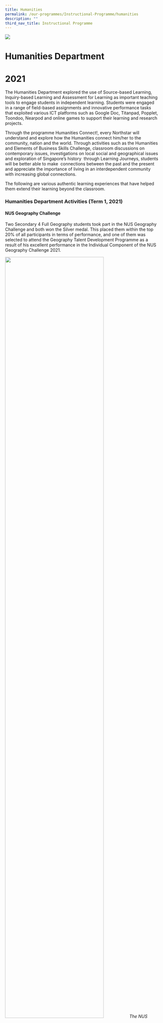```yaml
---
title: Humanities
permalink: /our-programmes/Instructional-Programme/humanities
description: ""
third_nav_title: Instructional Programme
---
```

![](/images/HUMANITIES.jpg)
# Humanities Department
# 2021

The Humanities Department explored the use of Source-based Learning, Inquiry-based Learning and Assessment for Learning as important teaching tools to engage students in independent learning. Students were engaged in a range of field-based assignments and innovative performance tasks that exploited various ICT platforms such as Google Doc, Titanpad, Popplet, Toondoo, Nearpod and online games to support their learning and research projects. 

  

Through the programme Humanities Connect!, every Northstar will understand and explore how the Humanities connect him/her to the community, nation and the world. Through activities such as the Humanities and Elements of Business Skills Challenge, classroom discussions on contemporary issues, investigations on local social and geographical issues and exploration of Singapore’s history  through Learning Journeys, students will be better able to make  connections between the past and the present and appreciate the importance of living in an interdependent community with increasing global connections. 

  

The following are various authentic learning experiences that have helped them extend their learning beyond the classroom.

  

### Humanities Department Activities (Term 1, 2021)

#### NUS Geography Challenge

Two Secondary 4 Full Geography students took part in the NUS Geography Challenge and both won the Silver medal. This placed them within the top 20% of all participants in terms of performance, and one of them was selected to attend the Geography Talent Development Programme as a result of his excellent performance in the Individual Component of the NUS Geography Challenge 2021.

<img src="/images/The%20NUS%20Geography%20Challenge%20team%202021.jpg" 
     style="width:80%">
*The NUS Geography Challenge team 2021*

![](/images/The%20team%20working%20on%20their%20team%20component%20round%20in%20the%20computer%20lab.jpg)
*The team working on their team component round in the computer lab*

### Humanities Department Activities (Term 2, 2021)

#### Humanities Challenge

The Humanities Challenge was carried out on 29th March, with selected teams comprising Lower Secondary students being tasked to complete Kahoot! quizzes, riddles, Mindquest and Pyramid games at various stations on key historical landmarks or geographical features of ASEAN countries. These learning experiences provided opportunities for students to collaborate whilst applying their skills and content knowledge  across various Humanities subjects.

![](/images/Lower%20Secondary%20students%20accessing%20websites%20to%20research%20for%20answers%20on%20ASEAN%20countries.jpg)
*Lower Secondary students accessing websites to research for answers on ASEAN countries*

![](/images/Lower%20Secondary%20students%20receiving%20quiz%20instructions.jpg)
*Lower Secondary students receiving quiz instructions*

#### Secondary 2 Cohort Learning Journey (LJ) to the National Museum of Singapore and Kranji War Memorial   

All Secondary 2 students participated in an integrated Humanities and CCE Learning Journey to the National Museum of Singapore in March and April. Their learning experiences on the use of artefacts to understand the history and culture of Singapore were enhanced through the pre-LJ and post-LJ segments that were conducted as part of the CCE lesson package. The journey ended with a ceremony at the Kranji War Memorial where students had a memorable experience in commemorating the war heroes who had sacrificed their lives during World War II.

![](/images/Copy%20of%20Laying%20a%20wreath%20of%20poppies%20in%20honour%20of%20those%20who%20died%20in%20World%20War%20II.jpg)
*Laying a wreath of poppies in honour of those who died in World War II*

![](/images/Secondary%202%20students%20in%20front%20of%20exhibit%20of%20tank%20used%20during%20the%20Japanese%20Invasion%20of%20Singapore.jpg)
*Secondary 2 students in front of exhibit of tank used during the Japanese Invasion of Singapore*

![](/images/Copy%20of%20Secondary%202%20students%20learning%20about%20life%20in%20schools%20in%20early%20Singapore.jpg)
*Secondary 2 students learning about life in schools in early Singapore*

#### Secondary 1 Virtual Rainforest Tour

On 17th May 2021, the Secondary 1 Express and Normal (Academic) students participated in a Tropical Rainforest Virtual Field Trip. During the session, students were engaged through a series of 360° virtual tours and video narrations about tropical rainforests in Singapore at three locations -  Singapore Quarry, Bukit Timah Nature Reserve and the Singapore Botanic Gardens. By completing various tasks in their activity booklets and a quiz, this authentic and immersive learning experience enabled students to apply the Geographical Investigation skills they have acquired during Geography lessons and draw linkages between theoretical knowledge and the real-world physical environment.

![](/images/students%20engaged%20in%20completing%20their%20worksheets%20based%20on%20their%20Geography%20Virtual%20LJ.jpg)
 *Students completing their tasks as part of the Geography Virtual Learning Journey*
![](/images/Secondary%201%20students%20engaged%20in%20learning%20about%20water%20resources%20and%20the%20rainforest.jpg)
*Students learning about water resources and the rainforest*

### Humanities Department Activities (Term 4, 2021)

#### Secondary 1NT Social Studies Virtual Learning Journey

As part of the year-end post-examination  programme, the Secondary 1 Normal (Technical) students participated in a Social Studies Virtual Learning Journey to learn about the importance of appreciating cultural diversity in Singapore as well as Singapore's historical and cultural heritage.

![](/images/Students%20engaged%20in%20playing%20the%20traditional%20game%20of%20Pick-Up%20Sticks%201.jpg)
![](/images/Students%20playing%20the%20traditional%20game%20of%20Five%20Stones.jpg)
*Students engaged in playing traditional games*

#### Historical Scene Investigation (HSI) Challenge  

4 students from a Secondary 1 Express Class won the Silver Award in the Historical Scene Investigation (HSI) Challenge jointly organised by MOE CPPD and NLB. Based on the theme  “Popularisation of Wildlife Trade in Singapore from 1819-1945”, the team submitted a video-clip based on online research and analysis of the issue.

![](/images/Screenshot%20of%20the%20video%20entry%20for%20Historical%20Scene%20Investigation%20Challenge%202021.jpg)
*Screenshot of video entry for Historical Scene Investigation*

### Staff Development

3 of our Humanities  teachers conducted a Teacher-led Workshop titled ‘Deepening Understanding in the Humanities through Card Games’ via video conferencing on 25 March 2021.

# 2020 
![](/images/Humanities%20.jpg)
# Humanities Department


The Humanities Department explores the use of Source-based learning, Inquiry-based learning and Assessment for Learning as important teaching tools to engage students in independent learning. Students are engaged in a range of field-based assignments and innovative performance tasks that exploit various ICT platforms such as google docs, titanpad, popplet, toondoo, nearpod and online games to support their learning and research projects. 

  

Through the programme Humanities Connect!, every North Star will understand and explore how the Humanities connects him/her to the community, nation and the world. Through activities such as the Humanities and Elements of Business Skills (EBS) Challenge, classroom discussions on contemporary issues, investigations on local social and geographical issues and exploration of the past through local learning journeys, students will be able to see the connection between the past and the present and appreciate the importance of living in an interdependent community with increasing global connections. 

  

The following are various authentic learning experiences that have helped our North Stars extend their learning beyond the classroom.

  

### Humanities Department Activities (Term 1, 2020)

#### EBS Challenge

The EBS Challenge, which was held on 3rd March, is an annual event where our Secondary 3 Normal (Technical) students are given the opportunity to plan and organise meaningful and engaging activities at various game stations to enable the Secondary 2 Normal (Technical) students to understand more about EBS. The Secondary 2 students learn about some prominent Singaporean entrepreneurs through interactive games and quizzes as well as gain knowledge about local tourist attractions and financial concepts. Additionally, the students also leverage on the SLS online platform to provide answers to quiz questions as they move from one game station to the next. The experience has also allowed our students to develop critical problem solving skills as well as sharpen their communication skills.

<img src="/images/Photo%201.jpg" 
     style="width:60%">
*A student preparing a life-sized game board for the EBS Challenge*

![](/images/Photo%202.jpg)
*Our Secondary 2 Normal (Technical) students visiting the different booths helmed by their seniors*

![](/images/Photo%203.jpg)
*For this task, students had to match famous Singapore businesses to their founders*

![](/images/Photo%204.jpg)
*Laptops and iPads were used at different stations to complement students’ learning, with their reflections done on the SLS portal*

### Humanities Department Activities (Term 2, 2020)

#### NUS Geography Challenge

This year, the whole cohort of Secondary 1 Express and Normal (Academic) students took part in the Lower Secondary Humanities Challenge via the SLS platform. Through this activity, students were engaged in authentic tasks and activities such as answering quiz questions and solving riddles related to key historical landmarks and geographical features of ASEAN countries. This made learning relevant and authentic as it provided the students an opportunity to apply their learning across different contexts. 

A team selected from our inaugural batch of Pure Geography students took part in the National University (NUS) Geography Challenge that was jointly organised by the NUS Department of Geography and the NUS Geographical Society, with support from the Ministry Of Education (MOE). Based on the theme ‘Operation Climate Change: Time for Action’, the team created a poster to highlight how individuals could play a part in combating climate change through adopting a sustainable lifestyle as well as came up with a quiz on Geography topics curated from the International Geography Olympiad syllabus. Two members of the team from Secondary 4E4 attained the Silver and Bronze medals respectively, with one of them being invited to take part in the 2021 Geography Talent Development Programme (TDP).